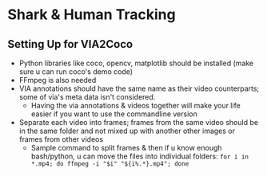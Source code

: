 # Shark & Human Tracking 

## Setting Up for VIA2Coco
-  Python libraries like coco, opencv, matplotlib should be installed (make sure u can run coco's demo code) 
-  FFmpeg is also needed
-  VIA annotations should have the same name as their video counterparts; some of via's meta data isn't considered. 
    -  Having the via annotations & videos together will make your life easier if you want to use the commandline version 
- Separate each video into frames; frames from the same video should be in the same folder and not mixed up with another other images or frames from other videos
    -  Sample command to split frames & then if u know enough bash/python, u can move the files into individual folders: `for i in *.mp4; do ffmpeg -i "$i" "${i%.*}.mp4"; done`
